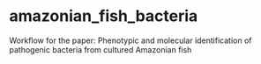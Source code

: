 # amazonian_fish_bacteria
Workflow for the paper: Phenotypic and molecular identification of pathogenic bacteria from cultured Amazonian fish
